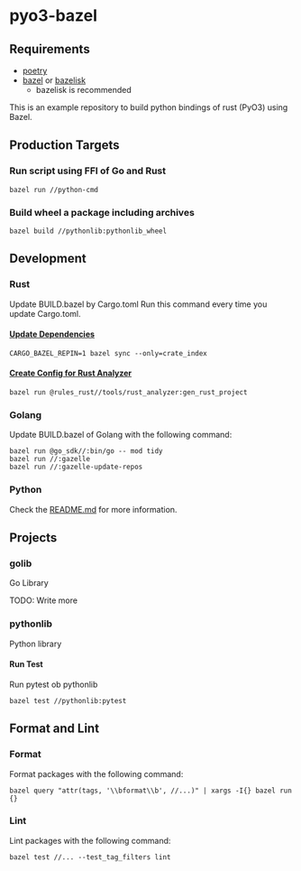 # pyo3-bazel

## Requirements

-   [poetry](https://python-poetry.org/docs/)
-   [bazel](https://bazel.build/) or [bazelisk](https://github.com/bazelbuild/bazelisk)
    -   bazelisk is recommended

This is an example repository to build python bindings of rust (PyO3) using Bazel.

## Production Targets

### Run script using FFI of Go and Rust

```console
bazel run //python-cmd
```

### Build wheel a package including archives

```console
bazel build //pythonlib:pythonlib_wheel
```

## Development

### Rust

Update BUILD.bazel by Cargo.toml
Run this command every time you update Cargo.toml.

#### [Update Dependencies](https://bazelbuild.github.io/rules_rust/crate_universe.html#repinning--updating-dependencies)

```console
CARGO_BAZEL_REPIN=1 bazel sync --only=crate_index
```

#### [Create Config for Rust Analyzer](https://bazelbuild.github.io/rules_rust/rust_analyzer.html)

```console
bazel run @rules_rust//tools/rust_analyzer:gen_rust_project
```

### Golang

Update BUILD.bazel of Golang with the following command:

```console
bazel run @go_sdk//:bin/go -- mod tidy
bazel run //:gazelle
bazel run //:gazelle-update-repos
```

### Python

Check the [README.md](python/README.md) for more information.

## Projects

### golib

Go Library

TODO: Write more

### pythonlib

Python library

#### Run Test

Run pytest ob pythonlib

```console
bazel test //pythonlib:pytest
```

## Format and Lint

### Format

Format packages with the following command:

```console
bazel query "attr(tags, '\\bformat\\b', //...)" | xargs -I{} bazel run {}
```

### Lint

Lint packages with the following command:

```console
bazel test //... --test_tag_filters lint
```

